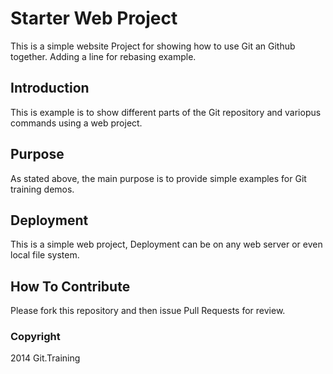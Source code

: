 # Starter Web Project

This is a simple website Project for showing how to use Git an Github together. Adding a line for rebasing example.

## Introduction

This is example is to show different parts of the Git repository and variopus commands using a web project.
## Purpose


As stated above, the main purpose is to provide simple examples for Git training demos.
## Deployment

This is a simple web project, Deployment can be on any web server or even local file system.


## How To Contribute

Please fork this repository and then issue Pull Requests for
review.

### Copyright

2014 Git.Training